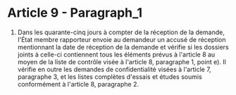 # Article 9 - Paragraph_1

1. Dans les quarante-cinq jours à compter de la réception de la demande, l'État membre rapporteur envoie au demandeur un accusé de réception mentionnant la date de réception de la demande et vérifie si les dossiers joints à celle-ci contiennent tous les éléments prévus à l'article 8 au moyen de la liste de contrôle visée à l'article 8, paragraphe 1, point e). Il vérifie en outre les demandes de confidentialité visées à l'article 7, paragraphe 3, et les listes complètes d'essais et études soumis conformément à l'article 8, paragraphe 2.
